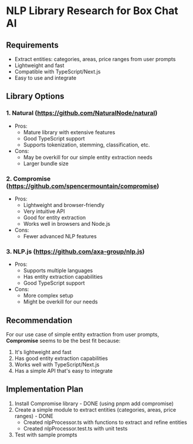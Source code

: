 # NLP Library Research for Box Chat AI

## Requirements
- Extract entities: categories, areas, price ranges from user prompts
- Lightweight and fast
- Compatible with TypeScript/Next.js
- Easy to use and integrate

## Library Options

### 1. Natural (https://github.com/NaturalNode/natural)
- Pros:
  - Mature library with extensive features
  - Good TypeScript support
  - Supports tokenization, stemming, classification, etc.
- Cons:
  - May be overkill for our simple entity extraction needs
  - Larger bundle size

### 2. Compromise (https://github.com/spencermountain/compromise)
- Pros:
  - Lightweight and browser-friendly
  - Very intuitive API
  - Good for entity extraction
  - Works well in browsers and Node.js
- Cons:
  - Fewer advanced NLP features

### 3. NLP.js (https://github.com/axa-group/nlp.js)
- Pros:
  - Supports multiple languages
  - Has entity extraction capabilities
  - Good TypeScript support
- Cons:
  - More complex setup
  - Might be overkill for our needs

## Recommendation
For our use case of simple entity extraction from user prompts, **Compromise** seems to be the best fit because:
1. It's lightweight and fast
2. Has good entity extraction capabilities
3. Works well with TypeScript/Next.js
4. Has a simple API that's easy to integrate

## Implementation Plan
1. Install Compromise library - DONE (using pnpm add compromise)
2. Create a simple module to extract entities (categories, areas, price ranges) - DONE
   - Created nlpProcessor.ts with functions to extract and refine entities
   - Created nlpProcessor.test.ts with unit tests
3. Test with sample prompts